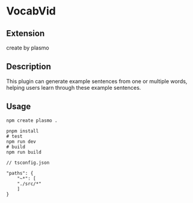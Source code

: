 # VocabVid

## Extension

create by plasmo

## Description

This plugin can generate example sentences from one or multiple words, helping users learn through these example sentences.

## Usage
```shell
npm create plasmo .

pnpm install
# test
npm run dev
# build
npm run build
```
```
// tsconfig.json

"paths": {
    "~*": [
    "./src/*"
    ]
}


```

